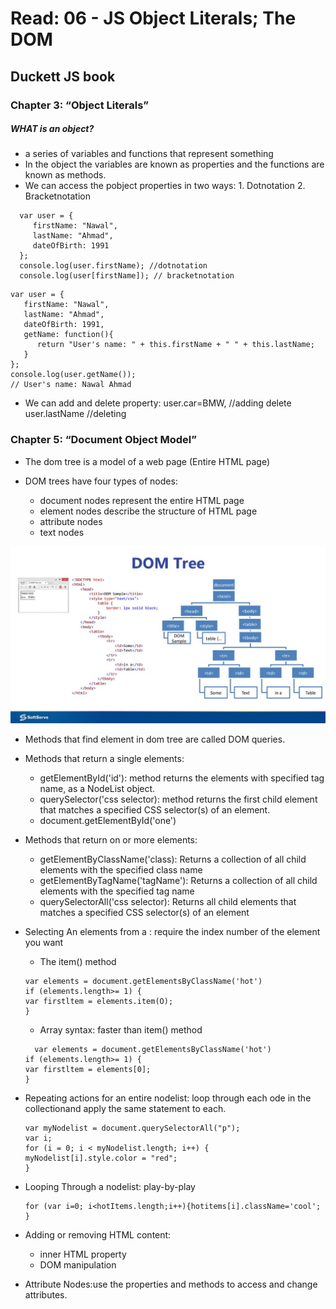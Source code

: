 # Read: 06 - JS Object Literals; The DOM

## Duckett JS book

### Chapter 3: “Object Literals” 

##### WHAT is an object? 
- a series of variables and functions that represent something 
- In the object the variables are known as properties and the functions are known as methods. 
- We can access the pobject properties in two ways:
      1. Dotnotation
      2. Bracketnotation

````````````````
  var user = {
     firstName: "Nawal",
     lastName: "Ahmad",
     dateOfBirth: 1991  
  };
  console.log(user.firstName); //dotnotation
  console.log(user[firstName]); // bracketnotation

````````````````

````````````````
var user = {
   firstName: "Nawal",
   lastName: "Ahmad",
   dateOfBirth: 1991,
   getName: function(){
      return "User's name: " + this.firstName + " " + this.lastName;
   }
};
console.log(user.getName());
// User's name: Nawal Ahmad
````````````````
- We can add and delete property:
user.car=BMW, //adding
delete user.lastName //deleting


### Chapter 5: “Document Object Model”

- The dom tree is a model of a web page (Entire HTML page)

- DOM trees have four types of nodes:
   - document nodes represent the entire HTML page
   - element nodes describe the structure of HTML page
   - attribute nodes
   - text nodes

 ![Dom trees](Images/DOMtree.jpeg)

- Methods that find element in dom tree are called DOM queries.

- Methods that return a single elements:
   - getElementById('id'): method returns the elements with specified tag name, as a NodeList object.
   - querySelector('css selector): method returns the first child element that matches a specified CSS selector(s) of an element.
   - document.getElementById('one')

- Methods that return on or more elements:
   - getElementByClassName('class): Returns a collection of all child elements with the specified class name
   - getElementByTagName('tagName'): Returns a collection of all child elements with the specified tag name
   - querySelectorAll('css selector): 	Returns all child elements that matches a specified CSS selector(s) of an element

- Selecting An elements from a : require the index number of the element you want
   - The item() method
   ``````````
   var elements = document.getElementsByClassName('hot') 
   if (elements.length>= 1) { 
   var firstltem = elements.item(O);  
   } 
   ``````````

   - Array syntax: faster than item() method
   ```````````
     var elements = document.getElementsByClassName('hot') 
   if (elements.length>= 1) { 
   var firstltem = elements[0];  
   } 

- Repeating actions for an entire nodelist: loop through each ode in the collectionand apply the same statement to each.
   ```````````
   var myNodelist = document.querySelectorAll("p");
   var i;
   for (i = 0; i < myNodelist.length; i++) {
   myNodelist[i].style.color = "red";
  }
   ```````````

- Looping Through a nodelist: play-by-play
   ```````````
  for (var i=0; i<hotItems.length;i++){hotitems[i].className='cool';
  }
  ```````````

- Adding or removing HTML content:
   - inner HTML property 
   - DOM manipulation

- Attribute Nodes:use the properties and methods to access and change attributes.

